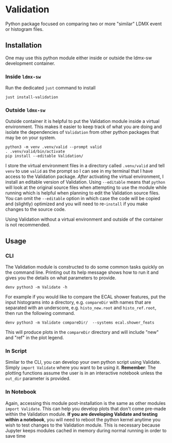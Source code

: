 # Validation

Python package focused on comparing two or more "similar" LDMX event or histogram files.

## Installation
One may use this python module either inside or outside the ldmx-sw development container.

### Inside `ldmx-sw`
Run the dedicated `just` command to install
```
just install-validation
```

### Outside `ldmx-sw`
Outside container it is helpful to put the Validation module inside a virtual environment.
This makes it easier to keep track of what you are doing and isolate the dependencies of `Validation`
from other python packages that may be on your system.
```
python3 -m venv .venv/valid --prompt valid
. .venv/valid/bin/activate
pip install --editable Validation/
```
I store the virtual environment files in a directory called `.venv/valid` and tell `venv` to use
`valid` as the prompt so I can see in my terminal that I have access to the Validation package.
_After_ activating the virtual environment, I install an editable version of Validation.
Using `--editable` means that `python` will look at the original source files when attempting to
use the module while running which is helpful when planning to edit the Validation source files.
You can omit the `--editable` option in which case the code will be copied and (slightly) optimized
and you will need to re-`install` if you make changes to the source code.

Using Validation without a virtual environment and outside of the container is not recommended.


## Usage

### CLI
The Validation module is constructed to do some common tasks quickly on the command line.
Printing out its help message shows how to run it and gives you the details on what
parameters to provide.
```
denv python3 -m Validate -h
```

For example if you would like to compare the ECAL shower features, put the input histograms into a directory, 
e.g. `compareDir` with names that are separated with an underscore, e.g. `histo_new.root` and `histo_ref.root`,
then run the following command.
```
denv python3 -m Validate compareDir/  --systems ecal.shower_feats
```
This will produce plots in the `compareDir` directory and will include "new" and "ref" in the plot legend.

### In Script
Similar to the CLI, you can develop your own python script using Validate.
Simply `import Validate` where you want to be using it.
**Remember**: The plotting functions assume the user is in an interactive notebook
unless the `out_dir` parameter is provided.

### In Notebook
Again, accessing this module post-installation is the same as other modules `import Validate`.
This can help you develop plots that don't come pre-made within the Validation module.
**If you are developing Validate and testing within a notebook**, you will need to reboot
the python kernel anytime you wish to test changes to the Validation module. This is necessary
because Jupyter keeps modules cached in memory during normal running in order to save time
